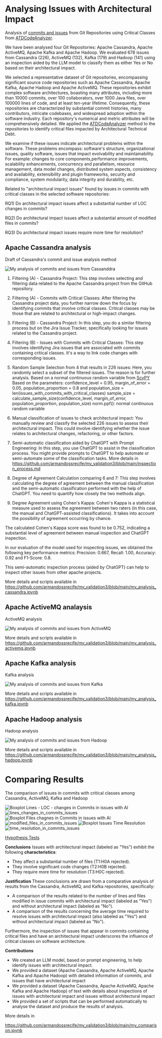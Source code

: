 # Analysing Issues with Architectural Impact

Analysis of [commits and issues](https://github.com/armandossrecife/my_validation3/blob/main/imagens/analysis_commits_issues.jpg) from Git Repositories using Critical Classes from [ATDCodeAnalyzer](https://github.com/Technical-Debt-Large-Scale/atdcodeanalyzer/blob/main/docs/diagrams/AnalysisCassandraRepositoryFlow.png).

We have been analysed four Git Repositories: Apache Cassandra, Apache ActiveMQ, Apache Kafka and Apache Hadoop. We evaluated 678 issues from Cassandra (226), ActiveMQ (132), Kafka (179) and Hadoop (141) using an inspection aided by the LLM model to classify them as either Yes or No based on their architectural impact.

We selected a representative dataset of Git repositories, encompassing significant source code repositories such as Apache Cassandra, Apache Kafka, Apache Hadoop and Apache ActiveMQ. These repositories exhibit complex software architectures, boasting many attributes, including more than 10000 commits, over 100 collaborators, over 1000 Java files, over 100000 lines of code, and at least ten-year lifetime. Consequently, these repositories are characterized by substantial commit histories, many contributors, intricate codebases, and widespread adoption within the software industry. Each repository's numerical and metric attributes will be comprehensively detailed. We applied the [ATDCodeAnalyzer](https://github.com/Technical-Debt-Large-Scale/atdcodeanalyzer) method to the repositories to identify critical files impacted by Architectural Technical Debt.

We examine if these issues indicate architectural problems within the software. These problems encompass: software's structure, organizational issues, quality software, issues that impact evolvability and maintainability. For example: changes to core components,performance improvements, scalability snhancements, concurrency and parallelism, resource management, data model changes, distributed system aspects, consistency and availability, extensibility and plugin frameworks, security and compliance, system modularity, data integrity and durability, etc.

Related to "architectural impact issues" found by issues in commits with critical classes in the selected software repositories: 

RQ1) Do architectural impact issues affect a substantial number of LOC changes in commits?

RQ2) Do architectural impact issues affect a substantial amount of modified files in commits?

RQ3) Do architectural impact issues require more time for resolution?

## Apache Cassandra analysis

Draft of Cassandra's commit and issue analysis method

![My analysis of commits and issues from Cassanddra](https://raw.githubusercontent.com/armandossrecife/my_validation3/main/imagens/my_method_analysis_commits_issues.jpg)

1. Filtering (A) - Cassandra Project:
This step involves selecting and filtering data related to the Apache Cassandra project from the GitHub repository.

3. Filtering (A) - Commits with Critical Classes:
After filtering the Cassandra project data, you further narrow down the focus by identifying commits that involve critical classes. Critical classes may be those that are related to architectural or high-impact changes.

4. Filtering (B) - Cassandra Project:
In this step, you do a similar filtering process but on the Jira Issue Tracker, specifically looking for issues related to the Cassandra project.

5. Filtering (B) - Issues with Commits with Critical Classes:
This step involves identifying Jira issues that are associated with commits containing critical classes. It's a way to link code changes with corresponding issues.

6. Random Sample Selection from 4 that results in 226 issues:
Here, you randomly select a subset of the filtered issues. The reason  is for further analysis.
Based on a normal continuous random variable from [ScyPY](https://docs.scipy.org/doc/scipy/reference/generated/scipy.stats.norm.html)
Based on the parameters: confidence_level = 0.95, margin_of_error = 0.05, population_proportion = 0.8 and population_size = len(issues_with_commits_with_critical_classes)
sample_size = calculate_sample_size(confidence_level, margin_of_error, population_proportion, population_size)
norm.ppf(): normal continuous random variable

7. Manual classification of issues to check architectural impact:
You manually review and classify the selected 226 issues to assess their architectural impact. This could involve identifying whether the issue relates to architectural changes, refactoring, or other factors.

8. Semi-automatic classification aided by ChatGPT with Prompt Engineering:
In this step, you use ChatGPT to assist in the classification process. You might provide prompts to ChatGPT to help automate or semi-automate some of the classification tasks. More details in https://github.com/armandossrecife/my_validation3/blob/main/inspection_process.md

9. Degree of Agreement Calculation comparing 6 and 7:
This step involves calculating the degree of agreement between the manual classification and the semi-automatic classification performed with the help of ChatGPT. You need to quantify how closely the two methods align.

10. Degree Agreement using Cohen's Kappa:
Cohen's Kappa is a statistical measure used to assess the agreement between two raters (in this case, the manual and ChatGPT-assisted classifications). It takes into account the possibility of agreement occurring by chance.

The calculated Cohen's Kappa score was found to be 0.752, indicating a substantial level of agreement between manual inspection and ChatGPT inspection.

In our evaluation of the model used for inspecting issues, we obtained the following key performance metrics: Precision: 0.667, Recall: 1.00, Accuracy: 0.92 and F1-Score: 0.8. 

This semi-automatic inspection process (aided by ChatGPT) can help to inspect other issues from other apache projects. 

More details and scripts available in https://github.com/armandossrecife/my_validation3/blob/main/my_analysis_cassandra.ipynb

## Apache ActiveMQ analaysis

ActiveMQ analysis

![My analysis of commits and issues from ActiveMQ](https://github.com/armandossrecife/my_validation3/blob/main/imagens/my_method_analysis_commits_issues_activemq.jpg)

More details and scripts available in https://github.com/armandossrecife/my_validation3/blob/main/my_analysis_activemq.ipynb

## Apache Kafka analysis

Kafka analysis

![My analysis of commits and issues from Kafka](https://github.com/armandossrecife/my_validation3/blob/main/imagens/my_method_analysis_commits_issues_kafka.jpg)

More details and scripts available in https://github.com/armandossrecife/my_validation3/blob/main/my_analysis_kafka.ipynb

## Apache Hadoop analysis

Hadoop analysis

![My analysis of commits and issues from Hadoop](https://github.com/armandossrecife/my_validation3/blob/main/imagens/my_method_analysis_commits_issues_hadoop.jpg)

More details and scripts available in https://github.com/armandossrecife/my_validation3/blob/main/my_analysis_hadoop.ipynb

# Comparing Results

The comparison of issues in commits with critical classes among Cassandra, ActiveMQ, Kafka and Hadoop

![Boxplot Lines - LOC - changes in Commits in issues with AI](https://github.com/armandossrecife/my_validation3/blob/main/imagens/boxplot_lines_chagnes_in_commits_issues_with_ai.png)
![lines_changes_in_commits_issues](https://github.com/armandossrecife/my_validation3/blob/main/imagens/lines_changes_in_commits_issues.png)
![Boxplot Files chagnes in Commits in issues with AI](https://github.com/armandossrecife/my_validation3/blob/main/imagens/boxplot_files_chages_in_commits_issues_with_ai.png)
![modified_files_in_commits_issues](https://github.com/armandossrecife/my_validation3/blob/main/imagens/modified_files_in_commits_issues.png)
![Boxplot Issues Time Resolution](https://github.com/armandossrecife/my_validation3/blob/main/imagens/boxplot_timeresolution_issues.png)
![time_resolution_in_commits_issues](https://github.com/armandossrecife/my_validation3/blob/main/imagens/time_resolution_in_commits_issues.png)

[Hypothesis Tests](https://github.com/armandossrecife/my_validation3/blob/main/my_hypothesis_tests.md)

**Conclusions**
Issues with architectural impact (labeled as "Yes") exhibit the following **characteristics**:
- They affect a substantial number of files (T1:H0A rejected).
- They involve significant code changes (T2:H0B rejected).
- They require more time for resolution (T3:H0C rejected).

**Justification**
These conclusions are drawn from a comparative analysis of results from the Cassandra, ActiveMQ, and Kafka repositories, specifically:
- A comparison of the results related to the number of lines and files modified in issue commits with architectural impact (labeled as "Yes") and without architectural impact (labeled as "No").
- A comparison of the results concerning the average time required to resolve issues with architectural impact (also labeled as "Yes") and without architectural impact (labeled as "No").

Furthermore, the inspection of issues that appear in commits containing critical files and have an architectural impact underscores the influence of critical classes on software architecture.

**Contributions**

- We created an LLM model, based on prompt engineering, to help identify issues with architectural impact.
- We provided a dataset (Apache Cassandra, Apache ActiveMQ, Apache Kafka and Apache Hadoop) with detailed information of commits, and issues that have architectural impact
- We provided a dataset (Apache Cassandra, Apache ActiveMQ, Apache Kafka and Apache Hadoop) of text with details about inspections of issues with architectural impact and issues without architectural impact
- We provided a set of scripts that can be performed automatically to analyse the dataset and produce the results of analysis. 

More details in 

https://github.com/armandossrecife/my_validation3/blob/main/my_comparison.ipynb
